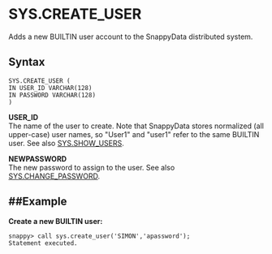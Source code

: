 # SYS.CREATE_USER

Adds a new BUILTIN user account to the SnappyData distributed system.

## Syntax

``` pre
SYS.CREATE_USER (
IN USER_ID VARCHAR(128)
IN PASSWORD VARCHAR(128)
)
```

**USER\_ID**   
The name of the user to create. Note that SnappyData stores normalized (all upper-case) user names, so "User1" and "user1" refer to the same BUILTIN user. See also <a href="show_users.html#reference_A7533A4A873D48FBAB05A67DD5CC7F66" class="xref" title="Displays a list of all BUILTIN users that are configured in the SnappyData member.">SYS.SHOW\_USERS</a>.

**NEWPASSWORD**  
The new password to assign to the user. See also <a href="change_password.html#reference_A7533A4A873D48FBAB05A67DD5CC7F66" class="xref" title="Changes the password of an existing non-system BUILTIN user.">SYS.CHANGE\_PASSWORD</a>.

##Example
-------

**Create a new BUILTIN user:**

``` pre
snappy> call sys.create_user('SIMON','apassword');
Statement executed.
```


